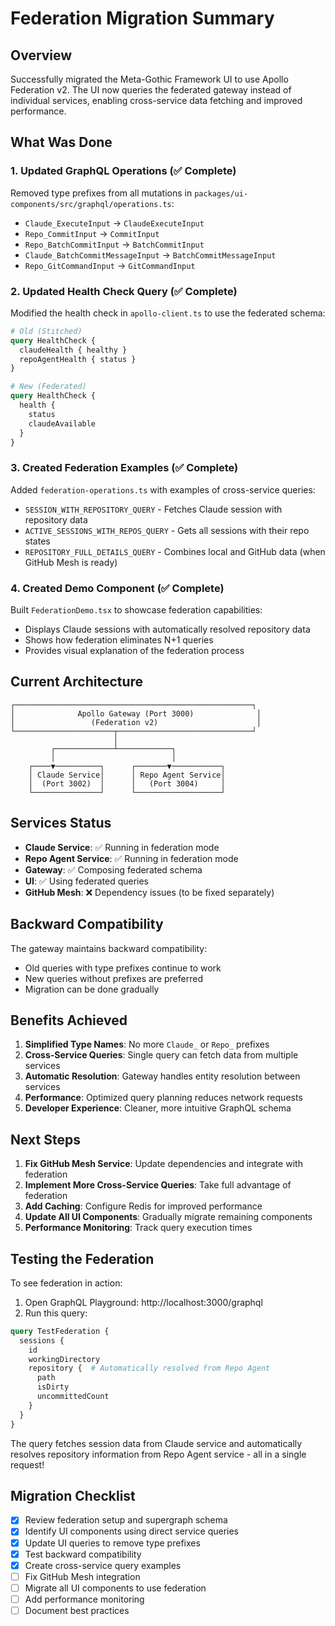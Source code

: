 # Federation Migration Summary

## Overview

Successfully migrated the Meta-Gothic Framework UI to use Apollo Federation v2. The UI now queries the federated gateway instead of individual services, enabling cross-service data fetching and improved performance.

## What Was Done

### 1. Updated GraphQL Operations (✅ Complete)

Removed type prefixes from all mutations in `packages/ui-components/src/graphql/operations.ts`:
- `Claude_ExecuteInput` → `ClaudeExecuteInput`
- `Repo_CommitInput` → `CommitInput`  
- `Repo_BatchCommitInput` → `BatchCommitInput`
- `Claude_BatchCommitMessageInput` → `BatchCommitMessageInput`
- `Repo_GitCommandInput` → `GitCommandInput`

### 2. Updated Health Check Query (✅ Complete)

Modified the health check in `apollo-client.ts` to use the federated schema:
```graphql
# Old (Stitched)
query HealthCheck {
  claudeHealth { healthy }
  repoAgentHealth { status }
}

# New (Federated)
query HealthCheck {
  health {
    status
    claudeAvailable
  }
}
```

### 3. Created Federation Examples (✅ Complete)

Added `federation-operations.ts` with examples of cross-service queries:
- `SESSION_WITH_REPOSITORY_QUERY` - Fetches Claude session with repository data
- `ACTIVE_SESSIONS_WITH_REPOS_QUERY` - Gets all sessions with their repo states
- `REPOSITORY_FULL_DETAILS_QUERY` - Combines local and GitHub data (when GitHub Mesh is ready)

### 4. Created Demo Component (✅ Complete)

Built `FederationDemo.tsx` to showcase federation capabilities:
- Displays Claude sessions with automatically resolved repository data
- Shows how federation eliminates N+1 queries
- Provides visual explanation of the federation process

## Current Architecture

```
┌─────────────────────────────────────────────────────┐
│              Apollo Gateway (Port 3000)              │
│                 (Federation v2)                      │
└──────────────────────┬──────────────────────────────┘
                       │
         ┌─────────────┴────────────┐
         │                          │
    ┌────▼──────────┐      ┌───────▼───────────┐
    │ Claude Service│      │ Repo Agent Service│
    │  (Port 3002)  │      │   (Port 3004)     │
    └───────────────┘      └───────────────────┘
```

## Services Status

- **Claude Service**: ✅ Running in federation mode
- **Repo Agent Service**: ✅ Running in federation mode  
- **Gateway**: ✅ Composing federated schema
- **UI**: ✅ Using federated queries
- **GitHub Mesh**: ❌ Dependency issues (to be fixed separately)

## Backward Compatibility

The gateway maintains backward compatibility:
- Old queries with type prefixes continue to work
- New queries without prefixes are preferred
- Migration can be done gradually

## Benefits Achieved

1. **Simplified Type Names**: No more `Claude_` or `Repo_` prefixes
2. **Cross-Service Queries**: Single query can fetch data from multiple services
3. **Automatic Resolution**: Gateway handles entity resolution between services
4. **Performance**: Optimized query planning reduces network requests
5. **Developer Experience**: Cleaner, more intuitive GraphQL schema

## Next Steps

1. **Fix GitHub Mesh Service**: Update dependencies and integrate with federation
2. **Implement More Cross-Service Queries**: Take full advantage of federation
3. **Add Caching**: Configure Redis for improved performance
4. **Update All UI Components**: Gradually migrate remaining components
5. **Performance Monitoring**: Track query execution times

## Testing the Federation

To see federation in action:

1. Open GraphQL Playground: http://localhost:3000/graphql
2. Run this query:
```graphql
query TestFederation {
  sessions {
    id
    workingDirectory
    repository {  # Automatically resolved from Repo Agent
      path
      isDirty
      uncommittedCount
    }
  }
}
```

The query fetches session data from Claude service and automatically resolves repository information from Repo Agent service - all in a single request!

## Migration Checklist

- [x] Review federation setup and supergraph schema
- [x] Identify UI components using direct service queries  
- [x] Update UI queries to remove type prefixes
- [x] Test backward compatibility
- [x] Create cross-service query examples
- [ ] Fix GitHub Mesh integration
- [ ] Migrate all UI components to use federation
- [ ] Add performance monitoring
- [ ] Document best practices